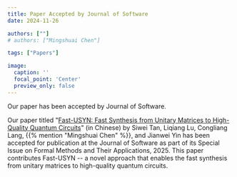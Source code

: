 ```yaml
---
title: Paper Accepted by Journal of Software
date: 2024-11-26

authors: [""]
# authors: ["Mingshuai Chen"]

tags: ["Papers"]

image:
  caption: ''
  focal_point: 'Center'
  preview_only: false
---
```


Our paper has been accepted by Journal of Software.

<!--more-->

Our paper titled "[Fast-USYN: Fast Synthesis from Unitary Matrices to High-Quality Quantum Circuits](/publication/tan-jos2025/)" (in Chinese) by Siwei Tan, Liqiang Lu, Congliang Lang, {{% mention "Mingshuai Chen" %}}, and Jianwei Yin has been accepted for publication at the Journal of Software as part of its Special Issue on Formal Methods and Their Applications, 2025. This paper contributes Fast-USYN -- a novel approach that enables the fast synthesis from unitary matrices to high-quality quantum circuits.
